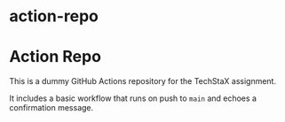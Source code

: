 # action-repo
# Action Repo

This is a dummy GitHub Actions repository for the TechStaX assignment.

It includes a basic workflow that runs on push to `main` and echoes a confirmation message.
